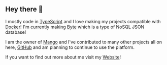 ## Hey there 👋

I mostly code in [TypeScript](https://www.typescriptlang.org/) and I love making my projects compatible with [Docker](https://www.docker.com/)! I'm currently making [Byte](https://github.com/ethan-davies/byte) which is a type of NoSQL JSON database! 

I am the owner of [Mango](https://github.com/development-mango) and I've contributed to many other projects all on here, [GitHub](https://github.com/) and am planning to continue to use the platform. 

If you want to find out more about me visit my [Website](https://ethandavies.co.uk/)!
